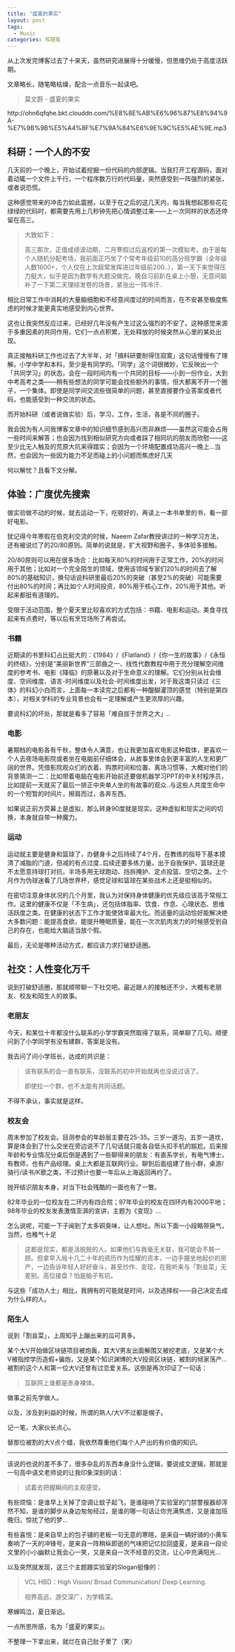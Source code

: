 ```yaml
---
title: "盛夏的果实"
layout: post
tags:
  - Music
categories: 写随笔
---
```


从上次发完博客过去了十来天，虽然研究进展得十分缓慢，但思维仍处于高度活跃期。

<!-- more -->

文章略长，随笔略枯燥，配合一点音乐一起读吧。

> 莫文蔚 - 盛夏的果实

<p>http://ohn6qfqhe.bkt.clouddn.com/%E8%8E%AB%E6%96%87%E8%94%9A-%E7%9B%9B%E5%A4%8F%E7%9A%84%E6%9E%9C%E5%AE%9E.mp3</p>

## 科研：一个人的不安

几天前的一个晚上，开始试着挖掘一份代码的内部逻辑。当我打开工程源码，面对着动辄一个文件上千行，一个程序数万行的代码量，突然感受到一阵强烈的紧张，或者说恐慌。

这种感觉带来的冲击力如此震撼，以至于在之后的这几天内，每当我想起那些花花绿绿的代码时，都需要先用上几秒钟先把心情调整过来——上一次同样的状态还停留在高三。

> 大致如下：
>
> 高三那次，正值成绩波动期，二月寒假过后返校的第一次模拟考。由于是每个人随机分配考场，我前面正巧坐了个常考年级前10的高分班学霸（全年级人数1600+，个人仅在上次超常发挥进过年级前200..），第一天下来觉得压力挺大，似乎是因为数学有大题没做完。晚自习前趴在桌上小憩，无意间脑补了一下第二天理综发卷的场景，紧张出一阵冷汗..

相比日常工作中消耗的大量脑细胞和不经意间度过的时间而言，在不安甚至极度焦虑的时候才能更真实地感受到内心世界。

这也让我突然反应过来，已经好几年没有产生过这么强烈的不安了。这种感觉来源于多重因素的共同作用，它们一点点积累，无处释放的时候突然从心里的某处出现。

真正接触科研工作也过去了大半年，对「搞科研要耐得住寂寞」这句话慢慢有了理解。小学中学和本科，至少是有同学的。「同学」这个词很微妙，它反映出一个「共同学习」的状态，会在一段时间内有一个共同的目标——小到一份作业，大到中考高考之类——稍有些想法的同学可能会找些额外的事情，但大都离不开一个圈子，一个集体。即使是同学间交流些很简单的问题，甚至直接要作业答案或者代码，也能感受到一种交流的状态。

而开始科研（或者说做实验）后，学习，工作，生活，各是不同的圈子。

我会因为有人问我博客文章中的知识细节感到高兴而非麻烦——虽然这可能会占用一些时间来解答；也会因为找到相似研究方向或者踩了相同坑的朋友而欣慰——这至少比无人触及的荒原大坑来得踏实；会因为一个环境配置成功高兴一晚上…当然，也会因为一些因为能力不足而碰上的小问题而焦虑好几天

何以解忧？且看下文分解。

## 体验：广度优先搜索

做实验做不动的时候，就去运动一下，吃顿好的，再读上一本书单里的书，看一部好电影。

犹记得今年寒假在伯克利交流的时候，Naeem Zafar教授讲过的一种学习方法，还有被说烂了的20/80原则。简单的说就是，扩大视野和圈子，多体验多接触。

20/80原则可以用在很多场合：比如每天80%的时间用于正常工作，20%的时间用于其他；比如对一个完全陌生的领域，使用该领域专家们20%的时间去了解80%的基础知识，换句话说科研里最后20%的突破（甚至2%的突破）可能需要付出80%的时间；再比如个人时间投资，80%用于核心工作，20%用于其他。听起来都挺有道理的。

受限于活动范围，整个夏天里比较喜欢的方式包括：书籍、电影和运动。美食寻找起来有点费时，等以后有烹饪场所了再尝试。

### 书籍

近期读的书里科幻占比挺大的：《1984》/《Flatland》/《你一生的故事》/《永恒的终结》，分别是“美丽新世界”三部曲之一、线性代数教程中用于充分理解空间维度的参考书、电影《降临》的原著以及对于生命意义的理解。它们分别从社会维度、空间维度、语言-时间维度以及社会-时间维度出发，对于我这类只读过《三体》的科幻小白而言，上面每一本读完之后都有一种醍醐灌顶的感觉（特别是第四本），对相关学科的专业背景也会有一定理解或产生更浓厚的兴趣。

要说科幻的坏处，那就是看多了容易「难自拔于世界之大」..

### 电影

暑期档的电影各有千秋，整体令人满意，也让我更加喜欢电影这种载体，更喜欢一个人去夜场电影院或者坐在电脑前仔细体会，从故事里体会到更丰富的人生和更广阔的世界。凭借影院观众们的衣着、购票时间和位置、离场习惯等，大概对他们的背景猜测一二：比如带着电脑在电影开始前还要做机器学习PPT的中关村程序员，比如提前一天就买了最后一排正中央单人坐的有故事的观众..与这些人共度生命中的一个短暂的时间片，擦肩而过，各奔东西。

如果说正前方荧幕上是虚拟，那么转身90度就是现实。这种虚拟和现实之间的切换，本身就自带一种魔力。

### 运动

运动就主要是健身和篮球了，办健身卡之后持续了4个月，在教练的指导下基本摸清了减脂的门道，但减的有点过度..后续还要多练力量。出于自我保护，篮球还是不太愿意持球打对抗，半场多用无球跑动、挡拆掩护、定点投篮、空切之类。上个月作为伪球迷看了几场世界杯，感觉足球和篮球在某些战术上还是挺相似的。

在密切注意身体状况的几个月里，我认为对保持身体健康的优先级应该高于常规工作。这里的健康不仅是「不生病」，还包括体脂率、饮食、作息、心理状态、思维活跃度之类。在健康的状态下工作才能使效率最大化。而适量的运动恰好能解决绝大多数问题：能提高食欲，能提升睡眠质量，能在一次次肌肉发力的时候感受到自己的存在，也能给大脑适当放个假。

最后，无论是哪种活动方式，都应该力求打破舒适圈。

## 社交：人性变化万千

说到打破舒适圈，那就顺带聊一下社交吧。最近跟人的接触还不少，大概有老朋友、校友和陌生人的故事。

### 老朋友

今天，和某位十年都没什么联系的小学学霸突然取得了联系，简单聊了几句。顺便问到了小学同学有没有建群，答案是没有。

我去问了问小学班长，达成的共识是：

> 该有联系的会一直有联系，没联系的初中开始就再也没说过话了。
>
> 即使拉一个群，也不太能有共同话题。

不得不承认，事实就是这样。

### 校友会

周末参加了校友会。目测参会的年龄层主要在25-35。三岁一道沟，五岁一道坎，算是体会到了什么交坐在旁边说不了几句话就只能各自低头扣手机的尴尬。后来按年龄和专业情况分桌后倒是遇到了一些聊得来的朋友：有直系学长，有电气博士，有教师，也有产品经理。桌上大都是互联网行业。聊到后面组建了些小群，桌游/骑行/读书/K歌之类，不过预计也要一年后从上海返回再约了。

抛开结识朋友本身，对当下社会残酷的一面也有了一瞥。

82年毕业的一位校友在二环内有四合院；97年毕业的校友在四环内有2000平地；98年毕业的校友发表激情澎湃的宣讲，主题为《变现》...

怎么说呢，可能一下子闻到了太多铜臭味，让人想吐。所以下面一小段略带戾气，当然，也稚气十足

> 这都是现实，都是活脱脱的人。如果他们与我毫无关联，我可能会不屑一顾。但拿早入局十几二十年的资历作为炫耀的资本，一边手握坐地起价的房产，一边告诉年轻人好好奋斗，甚至炒作、变现，在我听来与「割韭菜」无差别。高位接盘？怕是脑子有坑。

与这些「成功人士」相比，我拥有的可能就是时间，以及选择权——自己决定去成为什么样的人。

### 陌生人

说到「割韭菜」，上周知乎上蹦出来的瓜可真多。

某个大V开始做区块链项目被炮轰，其大V男友出面解围又被挖老底，又是某个大V被指控学历造假+骗炮，又是某个知识渊博的大V投资区块链，被割的倾家荡产…被割的这个人和第一位大V还曾有过恋爱关系。这倒是再次印证了一句话：

> 互联网上谁都是赤身裸体。

做事之前先学做人。

以及，涉及到利益的时候，所谓的熟人/大V不过都是幌子。

记一笔，大家伙长点心。

替那位被割的大V点个蜡，我依然尊重他们每个人产出的有价值的知识。

---

该说的也说的差不多了，很多杂乱的东西本身没什么逻辑，要说成文逻辑，那就是一句高中语文老师说的让我印象深刻的话：

> 试着去把握瞬间的主观感受。

有些烦恼：是谁早上关掉了空调让蚊子起飞，是谁碰响了实验室的门禁警报器却浑然不知，是谁的脚步从身边匆匆经过，是谁的哪一句话让你充满焦虑，又是谁加班晚归，惊扰了他的梦...

有些喜悦：是来自早上的包子铺的老板一句无意的寒暄，是来自一辆好骑的小黄车奏响了一天的冲锋号，是来自一阵稍纵即逝的气味把记忆拉回盛夏，是来自一段论文里的小小幽默让我会心一笑，又是来自一次不经意的交流，让心中充满阳光...



以及突然就发现，这三个主题跟实验室的Slogan挺像的：

> VCL HBD：High Vision/ Broad Communication/ Deep Learning.
>
> 视界高远，游交深广，为学精深。

寒蝉鸣泣，夏日渐远。

一点所思所感，名为「盛夏的果实」。

不整理一下拿出来，就烂在自己肚子里了（笑）